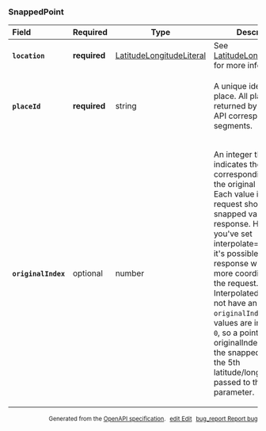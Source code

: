 <!--- This is a generated file, do not edit! -->
<!--- [START maps_http_schema_snappedpoint] -->
<h3 class="schema-object" id="SnappedPoint">SnappedPoint</h3>

| Field                                                                                                           | Required     | Type                                                                             | Description                                                                                                                                                                                                                                                                                                                                                                                                                                                                                                                                                                                     |
| :-------------------------------------------------------------------------------------------------------------- | ------------ | -------------------------------------------------------------------------------- | ----------------------------------------------------------------------------------------------------------------------------------------------------------------------------------------------------------------------------------------------------------------------------------------------------------------------------------------------------------------------------------------------------------------------------------------------------------------------------------------------------------------------------------------------------------------------------------------------- |
| <h4 id="SnappedPoint-location" class="add-link schema-object-property-key"><code>location</code></h4>           | **required** | [LatitudeLongitudeLiteral](#LatitudeLongitudeLiteral "LatitudeLongitudeLiteral") | See [LatitudeLongitudeLiteral](#LatitudeLongitudeLiteral "LatitudeLongitudeLiteral") for more information.                                                                                                                                                                                                                                                                                                                                                                                                                                                                                      |
| <h4 id="SnappedPoint-placeId" class="add-link schema-object-property-key"><code>placeId</code></h4>             | **required** | string                                                                           | <div class="nonref-property-description"><p>A unique identifier for a place. All place IDs returned by the Roads API correspond to road segments.</p></div>                                                                                                                                                                                                                                                                                                                                                                                                                                     |
| <h4 id="SnappedPoint-originalIndex" class="add-link schema-object-property-key"><code>originalIndex</code></h4> | optional     | number                                                                           | <div class="nonref-property-description"><p>An integer that indicates the corresponding value in the original request. Each value in the request should map to a snapped value in the response. However, if you've set interpolate=true, then it's possible that the response will contain more coordinates than the request. Interpolated values will not have an <code>originalIndex</code>. These values are indexed from <code>0</code>, so a point with an originalIndex of <code>4</code> will be the snapped value of the 5th latitude/longitude passed to the path parameter.</p></div> |

<p style="text-align: right; font-size: smaller;">Generated from the <a class="gc-analytics-event" data-category="GMP" data-label="openapi-github" href="https://github.com/googlemaps/openapi-specification" title="Google Maps Platform OpenAPI Specification" class="external">OpenAPI specification</a>.
<a class="gc-analytics-event" data-category="GMP" data-label="openapi-github-maps-http-schema-snappedpoint" data-action="edit" style="margin-left: 5px;" href="https://github.com/googlemaps/openapi-specification/blob/main/specification/schemas/SnappedPoint.yml" title="Edit on GitHub"><span class="material-icons">edit</span> Edit</a>
<a class="gc-analytics-event" data-category="GMP" data-label="openapi-github-maps-http-schema-snappedpoint" data-action="bug" style="margin-left: 5px;" href="https://github.com/googlemaps/openapi-specification/issues/new?assignees=&labels=type%3A+bug%2C+triage+me&template=bug_report.md&title=[schemas] Bug - SnappedPoint" title="File bug for schemas on GitHub"><span class="material-icons">bug_report</span> Report bug</a>
</p>

<!--- [END maps_http_schema_snappedpoint] -->
